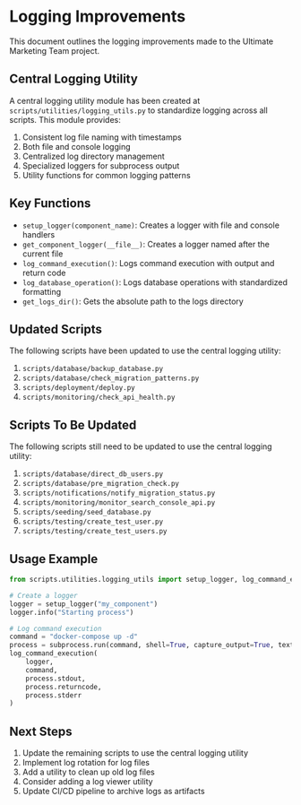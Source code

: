 # Logging Improvements

This document outlines the logging improvements made to the Ultimate Marketing Team project.

## Central Logging Utility

A central logging utility module has been created at `scripts/utilities/logging_utils.py` to standardize logging across all scripts. This module provides:

1. Consistent log file naming with timestamps
2. Both file and console logging
3. Centralized log directory management
4. Specialized loggers for subprocess output
5. Utility functions for common logging patterns

## Key Functions

- `setup_logger(component_name)`: Creates a logger with file and console handlers
- `get_component_logger(__file__)`: Creates a logger named after the current file
- `log_command_execution()`: Logs command execution with output and return code
- `log_database_operation()`: Logs database operations with standardized formatting
- `get_logs_dir()`: Gets the absolute path to the logs directory

## Updated Scripts

The following scripts have been updated to use the central logging utility:

1. `scripts/database/backup_database.py`
2. `scripts/database/check_migration_patterns.py`
3. `scripts/deployment/deploy.py`
4. `scripts/monitoring/check_api_health.py`

## Scripts To Be Updated

The following scripts still need to be updated to use the central logging utility:

1. `scripts/database/direct_db_users.py`
2. `scripts/database/pre_migration_check.py`
3. `scripts/notifications/notify_migration_status.py`
4. `scripts/monitoring/monitor_search_console_api.py`
5. `scripts/seeding/seed_database.py`
6. `scripts/testing/create_test_user.py`
7. `scripts/testing/create_test_users.py`

## Usage Example

```python
from scripts.utilities.logging_utils import setup_logger, log_command_execution

# Create a logger
logger = setup_logger("my_component")
logger.info("Starting process")

# Log command execution
command = "docker-compose up -d"
process = subprocess.run(command, shell=True, capture_output=True, text=True)
log_command_execution(
    logger,
    command,
    process.stdout,
    process.returncode,
    process.stderr
)
```

## Next Steps

1. Update the remaining scripts to use the central logging utility
2. Implement log rotation for log files
3. Add a utility to clean up old log files
4. Consider adding a log viewer utility
5. Update CI/CD pipeline to archive logs as artifacts